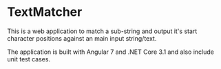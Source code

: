 # TextMatcher
This is a web application to match a sub-string and output it's start character positions against an main input string/text.

The application is built with Angular 7 and .NET Core 3.1 and also include unit test cases.
